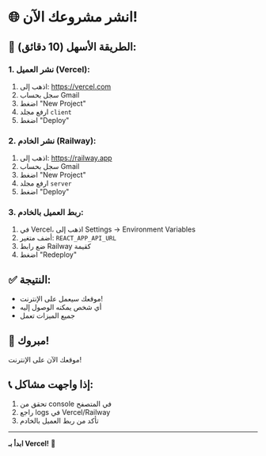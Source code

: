 # 🌐 انشر مشروعك الآن!

## 🎯 الطريقة الأسهل (10 دقائق):

### 1. نشر العميل (Vercel):
1. اذهب إلى: https://vercel.com
2. سجل بحساب Gmail
3. اضغط "New Project"
4. ارفع مجلد `client`
5. اضغط "Deploy"

### 2. نشر الخادم (Railway):
1. اذهب إلى: https://railway.app
2. سجل بحساب Gmail
3. اضغط "New Project"
4. ارفع مجلد `server`
5. اضغط "Deploy"

### 3. ربط العميل بالخادم:
1. في Vercel، اذهب إلى Settings → Environment Variables
2. أضف متغير: `REACT_APP_API_URL`
3. ضع رابط Railway كقيمة
4. اضغط "Redeploy"

## ✅ النتيجة:
- موقعك سيعمل على الإنترنت!
- أي شخص يمكنه الوصول إليه
- جميع الميزات تعمل

## 🎉 مبروك!
موقعك الآن على الإنترنت!

## 📞 إذا واجهت مشاكل:
1. تحقق من console في المتصفح
2. راجع logs في Vercel/Railway
3. تأكد من ربط العميل بالخادم

---

**ابدأ بـ Vercel!** 🚀
